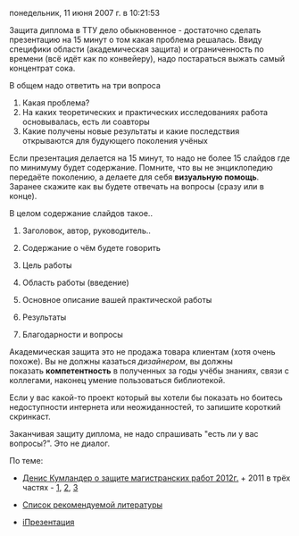 понедельник, 11 июня 2007 г. в 10:21:53

Защита диплома в ТТУ дело обыкновенное - достаточно сделать презентацию на 15 минут о том какая проблема решалась. Ввиду специфики области (академическая защита) и ограниченность по времени (всё идёт как по конвейеру), надо постараться выжать самый концентрат сока.

В общем надо ответить на три вопроса  

1. Какая проблема?
2. На каких теоретических и практических исследованиях работа основывалась, есть ли соавторы  
3. Какие получены новые результаты и какие последствия открываются для будующего поколения учёных

Если презентация делается на 15 минут, то надо не более 15 слайдов где по минимуму будет содержание. Помните, что вы не энциклопедию передаёте поколению, а делаете для себя **визуальную помощь**. Заранее скажите как вы будете отвечать на вопросы (сразу или в конце).  

В целом содержание слайдов такое..

1. Заголовок, автор, руководитель..
2. Содержание о чём будете говорить
3. Цель работы
4. Область работы (введение)
5. Основное описание вашей практической работы
6. Результаты  
    
7. Благодарности и вопросы

Академическая защита это не продажа товара клиентам (хотя очень похоже). Вы не должны казаться _дизайнером_, вы должны показать **компетентность** в полученных за годы учёбы знаниях, связи с коллегами, наконец умение пользоваться библиотекой.

Если у вас какой-то проект который вы хотели бы показать но боитесь недоступности интернета или неожиданностей, то запишите короткий скринкаст.

Заканчивая защиту диплома, не надо спрашивать "есть ли у вас вопросы?". Это не диалог.

По теме:

- [Денис Кумландер о защите магистранских работ 2012г.](http://kumlander.blogspot.com/2012/12/blog-post.html) + 2011 в трёх частях - [1](http://kumlander.blogspot.com/2011/06/1.html), [2](http://kumlander.blogspot.com/2011/06/2.html), [3](http://kumlander.blogspot.com/2011/06/3.html)   
    
- [Список рекомендуемой литературы](http://kapterev.livejournal.com/696992.html)
- [iПрезентация](http://ctrl-c-writer.ru/ipresentation/)